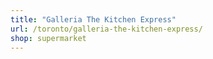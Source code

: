 ```yaml
---
title: "Galleria The Kitchen Express"
url: /toronto/galleria-the-kitchen-express/
shop: supermarket
---
```

